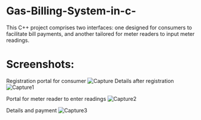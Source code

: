# Gas-Billing-System-in-c-
This C++ project comprises two interfaces: one designed for consumers to facilitate bill payments, and another tailored for meter readers to input meter readings.
# Screenshots:
Registration portal for consumer
![Capture](https://github.com/huzaifa507/Gas-Billing-System-in-c-/assets/154819203/25696ac3-9528-44aa-bce3-a13406699a22)
Details after registration
![Capture1](https://github.com/huzaifa507/Gas-Billing-System-in-c-/assets/154819203/09de898a-0a19-44bf-9891-f1e8a98cb4f3)

Portal for meter reader to enter readings
![Capture2](https://github.com/huzaifa507/Gas-Billing-System-in-c-/assets/154819203/88b2cb59-2c8f-48ec-a856-63bc363f209a)

Details and payment 
![Capture3](https://github.com/huzaifa507/Gas-Billing-System-in-c-/assets/154819203/87deb1d0-8cc4-4b3c-b333-53314c461c4f)
